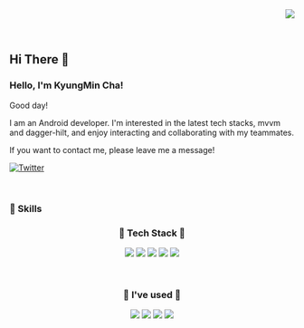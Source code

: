 <div align="right">
 <a href="https://hits.seeyoufarm.com"><img src="https://hits.seeyoufarm.com/api/count/incr/badge.svg?url=https%3A%2F%2Fgithub.com&count_bg=%2379C83D&title_bg=%23555555&icon=&icon_color=%23E7E7E7&title=hits&edge_flat=false"/></a></p>
 
</div>  



  
<br/>  

## Hi There 👋  
  
### Hello, I'm KyungMin Cha!

Good day!

I am an Android developer. I'm interested in the latest tech stacks, mvvm and dagger-hilt, and enjoy interacting and collaborating with my teammates.

If you want to contact me, please leave me a message! 

<a href="https://marred-mammal-f85.notion.site/aecac84553884663b6d401055d3bcee3"><img alt="Twitter" src="https://img.shields.io/twitter/url?label=Notion&logo=Notion&style=social&url=https://www.notion.so/aecac84553884663b6d401055d3bcee3"></a>

<br>

### 💪 Skills
<h3 align="center">🌳 Tech Stack 🌳</h3>
<p align="center">
   
  <img src="https://img.shields.io/badge/Android-3DDC84?style=flat-square&logo=Android&logoColor=white"/>
  
  <img src="https://img.shields.io/badge/Kotlin-0095D5?style=flat-square&logo=Kotlin&logoColor=white"/> 
  
  <img src="https://img.shields.io/badge/Java-007396?style=flat-square&logo=Java&logoColor=white"/>


 <img src="https://img.shields.io/badge/Firebase-FFCA28?style=flat-square&logo=Firebase&logoColor=white" />
  <img src="https://img.shields.io/badge/MySQL-4479A1?style=flat-square&logo=MySQL&logoColor=white" /> 
</p>

<br/>
<h3 align="center">🧷 I've used 🧷</h3>
<p align="center">
<img src="https://img.shields.io/badge/github-000000?style=flat-square&logo=github&logoColor=white"/>
 <img src="https://img.shields.io/badge/Git-F05032?style=flat-square&logo=Git&logoColor=white" />
  <img src="https://img.shields.io/badge/Postman-FF6C37?style=flat-square&logo=Postman&logoColor=white" />
  <img src="https://img.shields.io/badge/Notion-ffff00?style=flat-square&logo=notion&logoColor=black"/>
</p>






<br>

